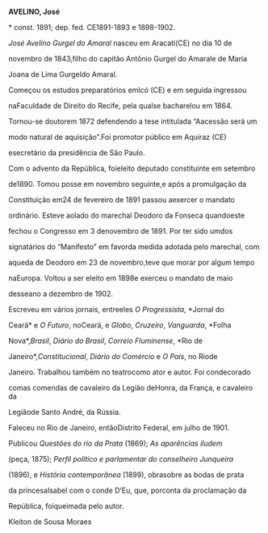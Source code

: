 **AVELINO, José**



\* const. 1891; dep. fed. CE1891-1893 e 1898-1902.



*José Avelino Gurgel do Amaral* nasceu em Aracati(CE) no dia 10 de

novembro de 1843,filho do capitão Antônio Gurgel do Amarale de Maria

Joana de Lima Gurgeldo Amaral.



Começou os estudos preparatórios emIcó (CE) e em seguida ingressou

naFaculdade de Direito do Recife, pela qualse bacharelou em 1864.

Tornou-se doutorem 1872 defendendo a tese intitulada “Aacessão será um

modo natural de aquisição”.Foi promotor público em Aquiraz (CE)

esecretário da presidência de São Paulo.



Com o advento da República, foieleito deputado constituinte em setembro

de1890. Tomou posse em novembro seguinte,e após a promulgação da

Constituição em24 de fevereiro de 1891 passou aexercer o mandato

ordinário. Esteve aolado do marechal Deodoro da Fonseca quandoeste

fechou o Congresso em 3 denovembro de 1891. Por ter sido umdos

signatários do “Manifesto” em favorda medida adotada pelo marechal, com

aqueda de Deodoro em 23 de novembro,teve que morar por algum tempo

naEuropa. Voltou a ser eleito em 1898e exerceu o mandato de maio

desseano a dezembro de 1902.



Escreveu em vários jornais, entreeles *O Progressista*, *Jornal do

Ceará* e *O Futuro*, noCeará, e *Globo*, *Cruzeiro*, *Vanguarda*, *Folha

Nova*,*Brasil*, *Diário do Brasil*, *Correio Fluminense*, *Rio de

Janeiro*,*Constitucional*, *Diário do Comércio* e *O País*, no Riode

Janeiro. Trabalhou também no teatrocomo ator e autor. Foi condecorado

comas comendas de cavaleiro da Legião deHonra, da França, e cavaleiro da

Legiãode Santo André, da Rússia.



Faleceu no Rio de Janeiro, entãoDistrito Federal, em julho de 1901.



Publicou *Questões do rio da Prata* (1869); *As aparências iludem*

(peça, 1875); *Perfil político e parlamentar do conselheiro Junqueira*

(1896), e *História contemporânea* (1899), obrasobre as bodas de prata

da princesaIsabel com o conde D’Eu, que, porconta da proclamação da

República, foiqueimada pelo autor.



Kleiton de Sousa Moraes



